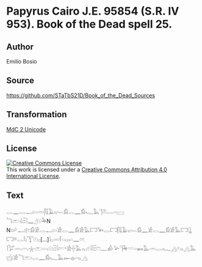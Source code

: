 # Papyrus Cairo J.E. 95854 (S.R. IV 953). Book of the Dead spell 25.

## Author 

Emilio Bosio

## Source 

https://github.com/STaTbS21D/Book_of_the_Dead_Sources

## Transformation 

[MdC 2 Unicode](https://statbs21d.github.io/mdc2unicode.html)

## License 

<a rel="license" href="http://creativecommons.org/licenses/by/4.0/"><img alt="Creative Commons License" style="border-width:0" src="https://i.creativecommons.org/l/by/4.0/88x31.png" /></a><br />This work is licensed under a <a rel="license" href="http://creativecommons.org/licenses/by/4.0/">Creative Commons Attribution 4.0 International License</a>.

## Text 

<hiero><rubrum>𓂋𓈖𓏺𓂋𓂝𓏏𓏛𓋴𓆼𓄿𓏭𓄑𓀁𓂋𓈖𓀁𓆑𓅓𓊹𓌨𓂋𓏏𓈉</rubrum><br>
<rubrum>𓆓𓂧𓌃𓏺𓏫𓇋𓈖</rubrum>𓊨𓇳𓅆N<br>
N𓌷𓂝𓊤𓏲𓀁𓀀𓂋𓂝𓏏𓀀𓂋𓈖𓀁𓀀𓅓𓉐𓅨𓂋𓉐𓋴𓆼𓄿𓏭𓄑𓀁𓈖𓀀𓂋𓈖𓀁𓀀𓅓𓉐𓊮𓉐𓎼𓂋𓎛𓏤𓇰𓇳𓏺𓊪[...]𓇋𓊪𓏛𓆳𓏏𓏥𓏏𓈖𓏌𓏲<br>
𓌙𓅯𓏛𓇹𓇼𓂧𓏏𓏯𓇳𓏺𓏫𓇋𓏌𓎡𓀀𓏶𓅓𓏭𓊪𓏲𓇋𓇋𓏫𓈞𓊃𓀉𓅪𓊹𓅆𓎟𓏏𓍃𓅓𓏛𓂋𓏺𓆑𓂻𓏲𓏭𓂻𓅓𓐠𓏺𓀀𓆓𓂧𓂋𓈖𓀁𓆑𓅓𓆱𓐍𓏏𓏭𓂻<br></hiero>